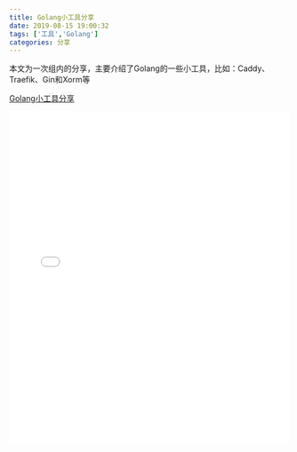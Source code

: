 ```yaml
---
title: Golang小工具分享
date: 2019-08-15 19:00:32
tags: ['工具','Golang']
categories: 分享
---
```

本文为一次组内的分享，主要介绍了Golang的一些小工具，比如：Caddy、Traefik、Gin和Xorm等

[Golang小工具分享](/files/20190521.pdf)

<embed src="/files/20190521.pdf" type="application/pdf" width="100%" height="600px">
